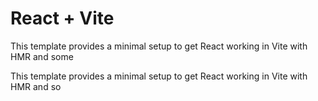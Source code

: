 # React + Vite

This template provides a minimal setup to get React working in Vite with HMR and some 

This template provides a minimal setup to get React working in Vite with HMR and so